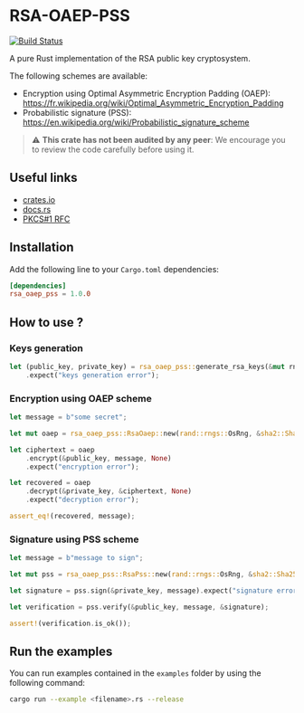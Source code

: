 # RSA-OAEP-PSS

[![Build Status](https://drone.rnzaou.me/api/badges/Hakhenaton/rsa-oaep/status.svg)](https://drone.rnzaou.me/Hakhenaton/rsa-oaep)

A pure Rust implementation of the RSA public key cryptosystem. 

The following schemes are available:

- Encryption using Optimal Asymmetric Encryption Padding (OAEP): https://fr.wikipedia.org/wiki/Optimal_Asymmetric_Encryption_Padding
- Probabilistic signature (PSS): https://en.wikipedia.org/wiki/Probabilistic_signature_scheme

> :warning: **This crate has not been audited by any peer**: We encourage you to review the code carefully before using it.

## Useful links

- [crates.io](https://crates.io/crates/rsa_oaep_pss)
- [docs.rs](https://docs.rs/rsa/latest/rsa_oaep_pss)
- [PKCS#1 RFC](https://www.rfc-editor.org/rfc/pdfrfc/rfc8017.txt.pdf)

## Installation

Add the following line to your `Cargo.toml` dependencies:

```toml
[dependencies]
rsa_oaep_pss = 1.0.0
```

## How to use ?

### Keys generation

```rust
let (public_key, private_key) = rsa_oaep_pss::generate_rsa_keys(&mut rng, 2048)
    .expect("keys generation error");
```

### Encryption using OAEP scheme

```rust
let message = b"some secret";

let mut oaep = rsa_oaep_pss::RsaOaep::new(rand::rngs::OsRng, &sha2::Sha256::new());

let ciphertext = oaep
    .encrypt(&public_key, message, None)
    .expect("encryption error");

let recovered = oaep
    .decrypt(&private_key, &ciphertext, None)
    .expect("decryption error");

assert_eq!(recovered, message);
```

### Signature using PSS scheme

```rust
let message = b"message to sign";

let mut pss = rsa_oaep_pss::RsaPss::new(rand::rngs::OsRng, &sha2::Sha256::new());

let signature = pss.sign(&private_key, message).expect("signature error");

let verification = pss.verify(&public_key, message, &signature);

assert!(verification.is_ok());
```

## Run the examples

You can run examples contained in the `examples` folder by using the following command:

```sh
cargo run --example <filename>.rs --release 
```